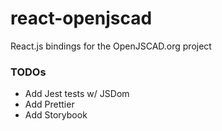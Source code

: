 # react-openjscad

React.js bindings for the OpenJSCAD.org project

### TODOs

- Add Jest tests w/ JSDom
- Add Prettier
- Add Storybook
